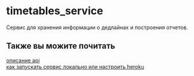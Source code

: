 # timetables_service

Сервис для хранения информации о дедлайнах и построения отчетов.

## Также вы можите почитать
[описание api](doc/aboutApiMethods.md)  
[как запускать сервис локально или настроить heroku](doc/execution.md)
